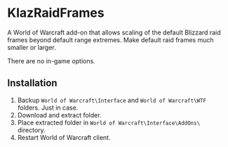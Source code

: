 # KlazRaidFrames

A World of Warcraft add-on that allows scaling of the default Blizzard raid frames beyond default range extremes. Make default raid frames much smaller or larger.

There are no in-game options.

## Installation

1. Backup `World of Warcraft\Interface` and `World of Warcraft\WTF` folders. Just in case.
2. Download and extract folder.
3. Place extracted folder in `World of Warcraft\Interface\AddOns\` directory.
4. Restart World of Warcraft client.
